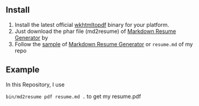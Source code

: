 ## Install

1. Install the latest official [wkhtmltopdf][1] binary for your platform.
2. Just download the phar file (md2resume) of [Markdown Resume Generator][2] by
3. Follow the [sample][3] of [Markdown Resume Generator][2] or `resume.md` of my repo


## Example
In this Repository, I use

`bin/md2resume pdf resume.md .` to get my resume.pdf



[1]: http://wkhtmltopdf.org/
[2]: https://github.com/there4/markdown-resume
[3]: https://github.com/there4/markdown-resume/blob/master/examples/source/sample.md
